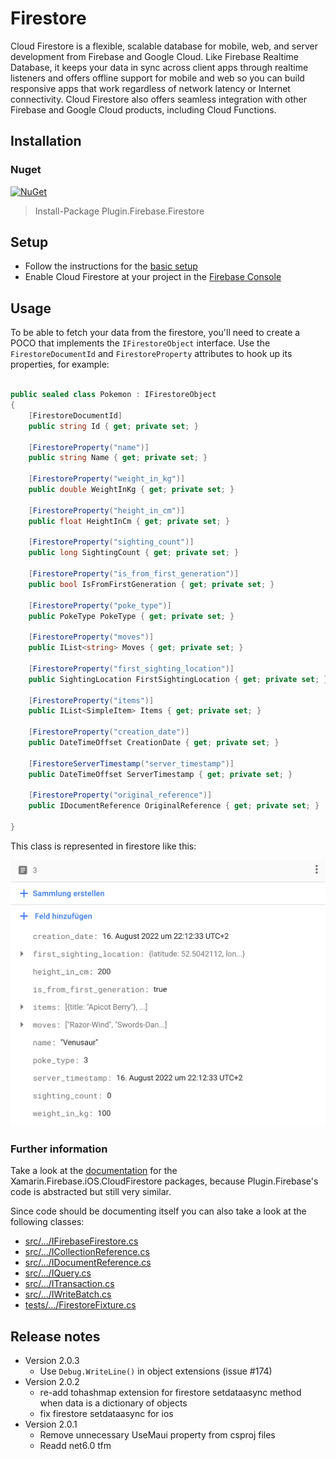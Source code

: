 # Firestore

Cloud Firestore is a flexible, scalable database for mobile, web, and server development from Firebase and Google Cloud. Like Firebase Realtime Database, it keeps your data in sync across client apps through realtime listeners and offers offline support for mobile and web so you can build responsive apps that work regardless of network latency or Internet connectivity. Cloud Firestore also offers seamless integration with other Firebase and Google Cloud products, including Cloud Functions.

## Installation
### Nuget
[![NuGet](https://img.shields.io/nuget/v/plugin.firebase.firestore.svg?maxAge=86400&style=flat)](https://www.nuget.org/packages/Plugin.Firebase.Firestore/)

> Install-Package Plugin.Firebase.Firestore

## Setup

- Follow the instructions for the [basic setup](https://github.com/TobiasBuchholz/Plugin.Firebase/blob/master/README.md#basic-setup)
- Enable Cloud Firestore at your project in the [Firebase Console](https://console.firebase.google.com/)

## Usage

To be able to fetch your data from the firestore, you'll need to create a POCO that implements the `IFirestoreObject` interface. Use the `FirestoreDocumentId` and `FirestoreProperty` attributes to hook up its properties, for example:
```c#

public sealed class Pokemon : IFirestoreObject
{
    [FirestoreDocumentId]
    public string Id { get; private set; }

    [FirestoreProperty("name")]
    public string Name { get; private set; }

    [FirestoreProperty("weight_in_kg")]
    public double WeightInKg { get; private set; }

    [FirestoreProperty("height_in_cm")]
    public float HeightInCm { get; private set; }

    [FirestoreProperty("sighting_count")]
    public long SightingCount { get; private set; }

    [FirestoreProperty("is_from_first_generation")]
    public bool IsFromFirstGeneration { get; private set; }

    [FirestoreProperty("poke_type")]
    public PokeType PokeType { get; private set; }

    [FirestoreProperty("moves")]
    public IList<string> Moves { get; private set; }
    
    [FirestoreProperty("first_sighting_location")]
    public SightingLocation FirstSightingLocation { get; private set; }

    [FirestoreProperty("items")]
    public IList<SimpleItem> Items { get; private set; }

    [FirestoreProperty("creation_date")]
    public DateTimeOffset CreationDate { get; private set; }

    [FirestoreServerTimestamp("server_timestamp")]
    public DateTimeOffset ServerTimestamp { get; private set; }

    [FirestoreProperty("original_reference")]
    public IDocumentReference OriginalReference { get; private set; }

}
```

This class is represented in firestore like this:

![firestore_poco.png](../art/firestore_poco.png)

### Further information

Take a look at the [documentation](https://github.com/xamarin/GoogleApisForiOSComponents/blob/master/docs/Firebase/CloudFirestore/GettingStarted.md) for the Xamarin.Firebase.iOS.CloudFirestore packages, because Plugin.Firebase's code is abstracted but still very similar.

Since code should be documenting itself you can also take a look at the following classes:
- [src/.../IFirebaseFirestore.cs](https://github.com/TobiasBuchholz/Plugin.Firebase/blob/master/src/Shared/Firestore/IFirebaseFirestore.cs)
- [src/.../ICollectionReference.cs](https://github.com/TobiasBuchholz/Plugin.Firebase/blob/master/src/Shared/Firestore/ICollectionReference.cs)
- [src/.../IDocumentReference.cs](https://github.com/TobiasBuchholz/Plugin.Firebase/blob/master/src/Shared/Firestore/IDocumentReference.cs)
- [src/.../IQuery.cs](https://github.com/TobiasBuchholz/Plugin.Firebase/blob/master/src/Shared/Firestore/IQuery.cs)
- [src/.../ITransaction.cs](https://github.com/TobiasBuchholz/Plugin.Firebase/blob/master/src/Shared/Firestore/ITransaction.cs)
- [src/.../IWriteBatch.cs](https://github.com/TobiasBuchholz/Plugin.Firebase/blob/master/src/Shared/Firestore/IWriteBatch.cs)
- [tests/.../FirestoreFixture.cs](https://github.com/TobiasBuchholz/Plugin.Firebase/blob/master/tests/Plugin.Firebase.IntegrationTests/Firestore/FirestoreFixture.cs)

## Release notes
- Version 2.0.3
  - Use `Debug.WriteLine()` in object extensions (issue #174)
- Version 2.0.2
  - re-add tohashmap extension for firestore setdataasync method when data is a dictionary of objects
  - fix firestore setdataasync for ios
- Version 2.0.1
  - Remove unnecessary UseMaui property from csproj files
  - Readd net6.0 tfm
